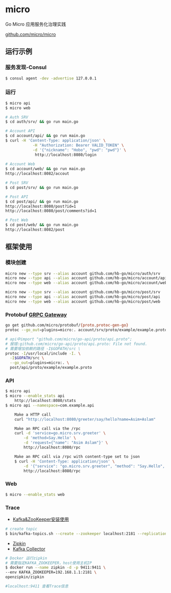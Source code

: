 # micro
Go Micro 应用服务化治理实践

[github.com/micro/micro](http://github.com/micro/micro)

## 运行示例

### 服务发现-Consul
```bash
$ consul agent -dev -advertise 127.0.0.1
```

### 运行
```bash
$ micro api
$ micro web

# Auth SRV
$ cd auth/srv/ && go run main.go

# Account API
$ cd account/api/ && go run main.go
$ curl -H 'Content-Type: application/json' \
            -H "Authorization: Bearer VALID_TOKEN" \
            -d '{"nickname": "Hobo", "pwd": "pwd"}' \
             http://localhost:8080/login
             
# Account Web
$ cd account/web/ && go run main.go
http://localhost:8082/accout

# Post SRV
$ cd post/srv/ && go run main.go

# Post API
$ cd post/api/ && go run main.go
http://localhost:8080/post?id=1
http://localhost:8080/post/comments?id=1

# Post Web
$ cd post/web/ && go run main.go
http://localhost:8082/post
```

## 框架使用

### 模块创建
```bash
micro new --type srv --alias account github.com/hb-go/micro/auth/srv
micro new --type api --alias account github.com/hb-go/micro/account/api
micro new --type web --alias account github.com/hb-go/micro/account/web

micro new --type srv --alias account github.com/hb-go/micro/post/srv
micro new --type api --alias account github.com/hb-go/micro/post/api
micro new --type web --alias account github.com/hb-go/micro/post/web
```

### Protobuf [GRPC Gateway](https://micro.mu/docs/grpc-gateway.html)
```bash
go get github.com/micro/protobuf/{proto,protoc-gen-go}
protoc --go_out=plugins=micro:. account/srv/proto/example/example.proto

# api中import "github.com/micro/go-api/proto/api.proto";
# 报错:github.com/micro/go-api/proto/api.proto: File not found.
# 需要增加依赖的路径 -I$GOPATH/src \
protoc -I/usr/local/include -I. \
  -I$GOPATH/src \
  --go_out=plugins=micro:. \
  post/api/proto/example/example.proto
```

### API
```bash
$ micro api
$ micro --enable_stats api
    http://localhost:8080/stats
$ micro api --namespace=com.example.api

    Make a HTTP call
    curl "http://localhost:8080/greeter/say/hello?name=Asim+Aslam"

    Make an RPC call via the /rpc
    curl -d 'service=go.micro.srv.greeter' \
        -d 'method=Say.Hello' \
        -d 'request={"name": "Asim Aslam"}' \
        http://localhost:8080/rpc

    Make an RPC call via /rpc with content-type set to json
    $ curl -H 'Content-Type: application/json' \
        -d '{"service": "go.micro.srv.greeter", "method": "Say.Hello", "request": {"name": "Asim Aslam"}}' \
        http://localhost:8080/rpc
```

### Web
```bash
$ micro --enable_stats web
```
	
### Trace
- [Kafka&ZooKeeper安装使用](https://kafka.apache.org/quickstart)
```bash
# create topic
$ bin/kafka-topics.sh --create --zookeeper localhost:2181 --replication-factor 1 --partitions 1 --topic zipkin
```
- [Zipkin](https://github.com/openzipkin/zipkin)
- [Kafka Collector](https://github.com/openzipkin/zipkin/tree/master/zipkin-server#kafka-collector)
```bash
# Docker 运行zipkin
# 需要指定KAFKA_ZOOKEEPER，host使用主机IP
$ docker run --name zipkin -d -p 9411:9411 \
--env KAFKA_ZOOKEEPER=192.168.1.1:2181 \
openzipkin/zipkin

#localhost:9411 查看Trace信息
```